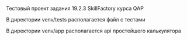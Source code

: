 Тестовый проект задания 19.2.3 SkillFactory курса QAP

В директории venv/tests располагается файл с тестами

В директории venv/app располагается api простейшего калькулятора
